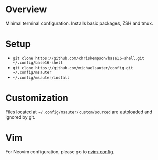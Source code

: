 # Overview

Minimal terminal configuration. Installs basic packages, ZSH and tmux.

# Setup

* `git clone https://github.com/chriskempson/base16-shell.git ~/.config/base16-shell`
* `git clone https://github.com/michaelsauter/config.git ~/.config/msauter`
* `~/.config/msauter/install`

# Customization

Files located at `~/.config/msauter/custom/sourced` are autoloaded and ignored
by git.

# Vim

For Neovim configuration, please go to
[nvim-config](https://github.com/michaelsauter/nvim-config).

